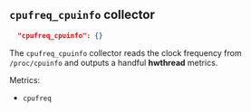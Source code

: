 <!--
---
title: CPU frequency metric collector through cpuinfo
description: Collect the CPU frequency from `/proc/cpuinfo`
categories: [cc-metric-collector]
tags: ['Admin']
weight: 2
hugo_path: docs/reference/cc-metric-collector/collectors/cpufreq_cpuinfo.md
---
-->

## `cpufreq_cpuinfo` collector

```json
  "cpufreq_cpuinfo": {}
```

The `cpufreq_cpuinfo` collector reads the clock frequency from `/proc/cpuinfo` and outputs a handful **hwthread** metrics.

Metrics:

* `cpufreq`
